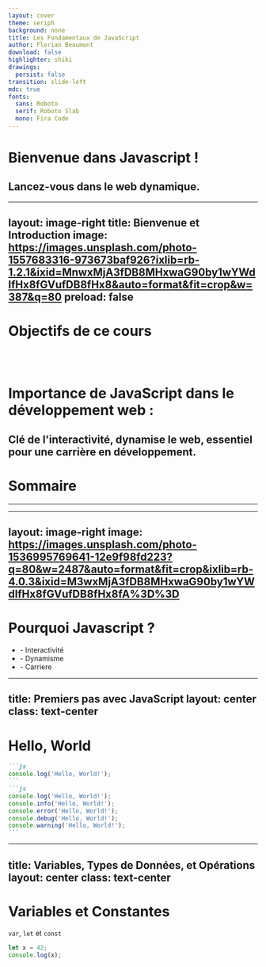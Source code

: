 ```yaml
---
layout: cover
theme: seriph
background: none
title: Les Fondamentaux de JavaScript
author: Florian Beaumont
download: false
highlighter: shiki
drawings:
  persist: false
transition: slide-left
mdc: true
fonts:
  sans: Roboto
  serif: Roboto Slab
  mono: Fira Code
---
```


# Bienvenue dans Javascript !

## Lancez-vous dans le web dynamique.

---
layout: image-right
title: Bienvenue et Introduction
image: https://images.unsplash.com/photo-1557683316-973673baf926?ixlib=rb-1.2.1&ixid=MnwxMjA3fDB8MHxwaG90by1wYWdlfHx8fGVufDB8fHx8&auto=format&fit=crop&w=387&q=80
preload: false
---

# Objectifs de ce cours
<div class="h-20">
    <ListWithDelai :list="['Interactivité', 'Dynamisme', 'Carriere']"/>
</div>

<br />
<br />

# Importance de JavaScript dans le développement web :

Clé de l'interactivité, dynamise le web, essentiel pour une carrière en développement.
---

# Sommaire
<Toc minDepth="1" maxDepth="2"></Toc>


---

---
layout: image-right
image: https://images.unsplash.com/photo-1536995769641-12e9f98fd223?q=80&w=2487&auto=format&fit=crop&ixlib=rb-4.0.3&ixid=M3wxMjA3fDB8MHxwaG90by1wYWdlfHx8fGVufDB8fHx8fA%3D%3D
---

# Pourquoi Javascript ?
<ul>
    <li v-after>- <span v-mark.underline.orange>Interactivité</span></li>
    <li v-after>- <span v-mark.circle.teal>Dynamisme</span></li>
    <li v-after>- <span v-mark="{ color: '#701', type: 'underline' }">Carriere</span></li>
</ul>

<!-- <v-clicks depth="3"> -->
<!---->
<!-- - Item 1 -->
<!--   - Item 1.1 -->
<!--     - Item 1.1.1 -->
<!--         - Item 1.1.2 -->
<!--   - Item 1.2 -->
<!-- - Item 2 -->
<!--   - Item 2.1 -->
<!--   - Item 2.2 -->
<!---->
<!-- </v-clicks> -->

---
title: Premiers pas avec JavaScript
layout: center
class: text-center
---

# Hello, World
````md magic-move
```js
console.log('Hello, World!');
```
```js
console.log('Hello, World!');
console.info('Hello, World!');
console.error('Hello, World!');
console.debug('Hello, World!');
console.warning('Hello, World!');
```
````
<!-- throw new Error() pour signaler des erreurs qui doivent interrompre l'exécution d'un bloc de code.

catch(error) pour gérer de manière élégante les erreurs qui peuvent être récupérées.

console.error() pour logger des erreurs ou des informations importantes pour le débogage sans interrompre l'exécution du programme.-->

---
title: Variables, Types de Données, et Opérations
layout: center
class: text-center
---

# Variables et Constantes
<span v-mark.strike-through.red>`var`</span>, <span v-mark.circle.teal>`let` et `const`</span>
```js
let x = 42;
console.log(x);
```
